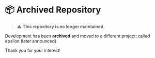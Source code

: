 # 📦 Archived Repository

> ⚠️ **This repository is no longer maintained.**

Development has been **archived** and moved to a different project: called epsilon (later announced)

Thank you for your interest!
